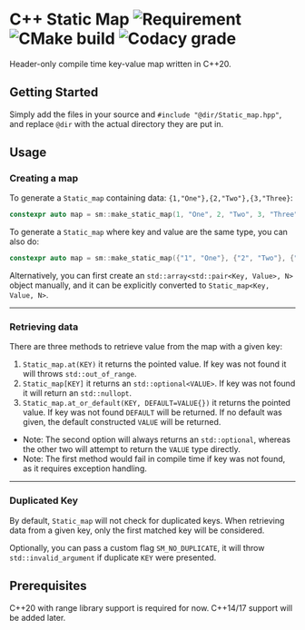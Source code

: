 # C++ Static Map ![Requirement](https://img.shields.io/badge/requirements-C%2B%2B20-success) ![CMake build](https://img.shields.io/github/workflow/status/Ranoiaetep/cpp-static-map/CMake?logo=github) ![Codacy grade](https://img.shields.io/codacy/grade/17bfe802766f477b8bb0ffb275a783ec?label=codacy%20grade)

Header-only compile time key-value map written in C++20.

## Getting Started

Simply add the files in your source and `#include "@dir/Static_map.hpp"`, and replace `@dir` with the actual directory they are put in.

## Usage

### Creating a map

To generate a `Static_map` containing data: `{1,"One"},{2,"Two"},{3,"Three}`:

````c++
constexpr auto map = sm::make_static_map(1, "One", 2, "Two", 3, "Three");
````

To generate a `Static_map` where key and value are the same type, you can also do:

```c++
constexpr auto map = sm::make_static_map({"1", "One"}, {"2", "Two"}, {"3", "Three"});
```

Alternatively, you can first create an `std::array<std::pair<Key, Value>, N>` object manually, and it can be explicitly converted to `Static_map<Key, Value, N>`.

---

### Retrieving data

There are three methods to retrieve value from the map with a given key:

1. `Static_map.at(KEY)` it returns the pointed value. If key was not found it will throws `std::out_of_range`.
2. `Static_map[KEY]` it returns an `std::optional<VALUE>`. If key was not found it will return an `std::nullopt`.
3. `Static_map.at_or_default(KEY, DEFAULT=VALUE{})` it returns the pointed value. If key was not found `DEFAULT` will be returned. If no default was given, the default constructed `VALUE` will be returned.

-   Note: The second option will always returns an `std::optional`, whereas the other two will attempt to return the `VALUE` type directly.
-   Note: The first method would fail in compile time if key was not found, as it requires exception handling.

---

### Duplicated Key

By default, `Static_map` will not check for duplicated keys. When retrieving data from a given key, only the first matched key will be considered.

Optionally, you can pass a custom flag `SM_NO_DUPLICATE`, it will throw `std::invalid_argument` if duplicate `KEY` were presented.

## Prerequisites

C++20 with range library support is required for now. C++14/17 support will be added later.
